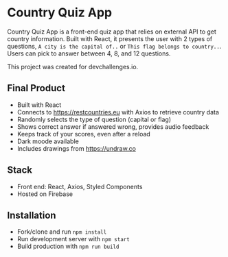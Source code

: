 # Country Quiz App

Country Quiz App is a front-end quiz app that relies on external API to get country information. Built with React, it presents the user with 2 types of questions, `A city is the capital of..` or `This flag belongs to country..`. Users can pick to answer between 4, 8, and 12 questions.

This project was created for devchallenges.io.

## Final Product

- Built with React
- Connects to https://restcountries.eu with Axios to retrieve country data
- Randomly selects the type of question (capital or flag)
- Shows correct answer if answered wrong, provides audio feedback
- Keeps track of your scores, even after a reload
- Dark moode available
- Includes drawings from https://undraw.co

## Stack

- Front end: React, Axios, Styled Components
- Hosted on Firebase

## Installation

- Fork/clone and run `npm install`
- Run development server with `npm start`
- Build production with `npm run build`
